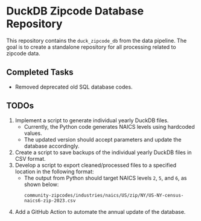 # DuckDB Zipcode Database Repository

This repository contains the `duck_zipcode_db` from the data pipeline. The goal is to create a standalone repository for all processing related to zipcode data.

## Completed Tasks
- Removed deprecated old SQL database codes.

## TODOs
1. Implement a script to generate individual yearly DuckDB files.
   - Currently, the Python code generates NAICS levels using hardcoded values.
   - The updated version should accept parameters and update the database accordingly.
2. Create a script to save backups of the individual yearly DuckDB files in CSV format.
3. Develop a script to export cleaned/processed files to a specified location in the following format:
   - The output from Python should target NAICS levels `2`, `5`, and `6`, as shown below:
     ```
     community-zipcodes/industries/naics/US/zip/NY/US-NY-census-naics6-zip-2023.csv
     ```
4. Add a GitHub Action to automate the annual update of the database.
